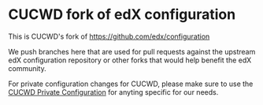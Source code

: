 # CUCWD fork of edX configuration

This is CUCWD's fork of https://github.com/edx/configuration

We push branches here that are used for pull requests against
the upstream edX configuration repository or other forks that would help benefit
the edX community.

For private configuration changes for CUCWD, please make sure to use the 
[CUCWD Private Configuration](https://github.com/CUCWD/cuedx-configuration)
for anyting specific for our needs.
